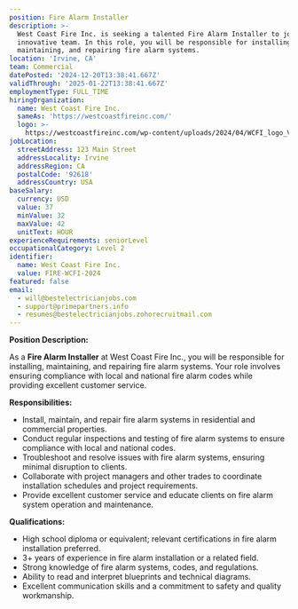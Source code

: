 ```yaml
---
position: Fire Alarm Installer
description: >-
  West Coast Fire Inc. is seeking a talented Fire Alarm Installer to join our
  innovative team. In this role, you will be responsible for installing,
  maintaining, and repairing fire alarm systems.
location: 'Irvine, CA'
team: Commercial
datePosted: '2024-12-20T13:38:41.667Z'
validThrough: '2025-01-22T13:38:41.667Z'
employmentType: FULL_TIME
hiringOrganization:
  name: West Coast Fire Inc.
  sameAs: 'https://westcoastfireinc.com/'
  logo: >-
    https://westcoastfireinc.com/wp-content/uploads/2024/04/WCFI_logo_V1_Transparent-1-800x294.png
jobLocation:
  streetAddress: 123 Main Street
  addressLocality: Irvine
  addressRegion: CA
  postalCode: '92618'
  addressCountry: USA
baseSalary:
  currency: USD
  value: 37
  minValue: 32
  maxValue: 42
  unitText: HOUR
experienceRequirements: seniorLevel
occupationalCategory: Level 2
identifier:
  name: West Coast Fire Inc.
  value: FIRE-WCFI-2024
featured: false
email:
  - will@bestelectricianjobs.com
  - support@primepartners.info
  - resumes@bestelectricianjobs.zohorecruitmail.com
---
```

**Position Description:**

As a **Fire Alarm Installer** at West Coast Fire Inc., you will be responsible for installing, maintaining, and repairing fire alarm systems. Your role involves ensuring compliance with local and national fire alarm codes while providing excellent customer service.

**Responsibilities:**

- Install, maintain, and repair fire alarm systems in residential and commercial properties.
- Conduct regular inspections and testing of fire alarm systems to ensure compliance with local and national codes.
- Troubleshoot and resolve issues with fire alarm systems, ensuring minimal disruption to clients.
- Collaborate with project managers and other trades to coordinate installation schedules and project requirements.
- Provide excellent customer service and educate clients on fire alarm system operation and maintenance.

**Qualifications:**

- High school diploma or equivalent; relevant certifications in fire alarm installation preferred.
- 3+ years of experience in fire alarm installation or a related field.
- Strong knowledge of fire alarm systems, codes, and regulations.
- Ability to read and interpret blueprints and technical diagrams.
- Excellent communication skills and a commitment to safety and quality workmanship.
